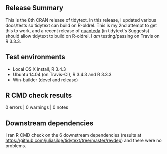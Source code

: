 ## Release Summary

This is the 8th CRAN release of tidytext. In this release, I updated various docs/tests so tidytext can build on R-oldrel. This is my 2nd attempt to get this to work, and a recent release of [quanteda](https://cran.r-project.org/package=quanteda) (in tidytext's Suggests) should allow tidytext to build on R-oldrel. I *am* testing/passing on Travis on R 3.3.3.

## Test environments

* Local OS X install, R 3.4.3
* Ubuntu 14.04 (on Travis-CI), R 3.4.3 and R 3.3.3
* Win-builder (devel and release)

## R CMD check results

0 errors | 0 warnings | 0 notes

## Downstream dependencies

I ran R CMD check on the 6 downstream dependencies (results at https://github.com/juliasilge/tidytext/tree/master/revdep) and there were no problems.
